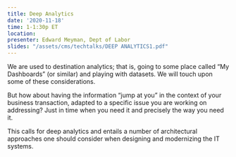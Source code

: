 ```yaml
---
title: Deep Analytics
date: '2020-11-18'
time: 1-1:30p ET
location:
presenter: Edward Meyman, Dept of Labor
slides: "/assets/cms/techtalks/DEEP ANALYTICS1.pdf"
---
```


We are used to destination analytics; that is, going to some place called “My Dashboards” (or similar) and playing with datasets. We will touch upon some of these considerations.

But how about having the information “jump at you” in the context of your business transaction, adapted to a specific issue you are working on addressing? Just in time when you need it and precisely the way you need it.

This calls for deep analytics and entails a number of architectural approaches one should consider when designing and modernizing the IT systems.
